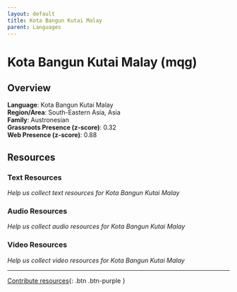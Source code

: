 ```yaml
---
layout: default
title: Kota Bangun Kutai Malay
parent: Languages
---
```


# Kota Bangun Kutai Malay (mqg)

## Overview

**Language**: Kota Bangun Kutai Malay  
**Region/Area**: South-Eastern Asia, Asia  
**Family**: Austronesian  
**Grassroots Presence (z-score)**: 0.32  
**Web Presence (z-score)**: 0.88  

## Resources

### Text Resources
*Help us collect text resources for Kota Bangun Kutai Malay*

### Audio Resources
*Help us collect audio resources for Kota Bangun Kutai Malay*

### Video Resources
*Help us collect video resources for Kota Bangun Kutai Malay*

---

[Contribute resources](https://forms.office.com/e/1SfLJx3u1r){: .btn .btn-purple }
